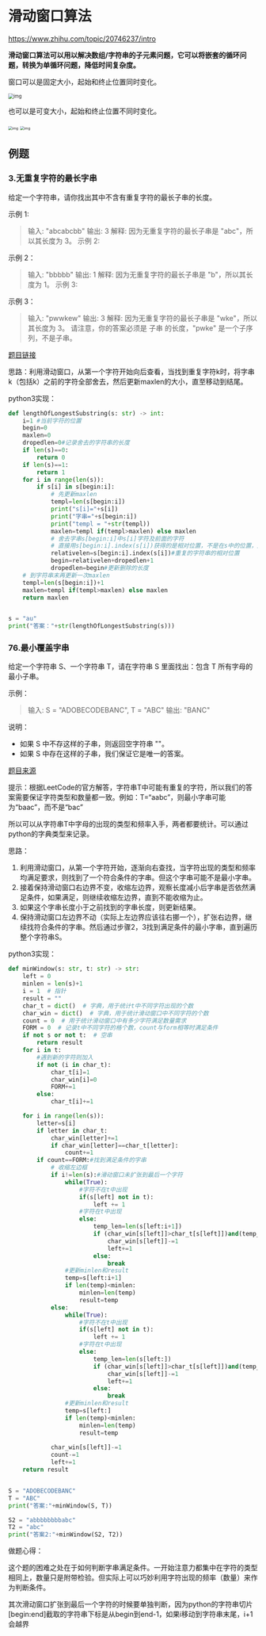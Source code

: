 # 滑动窗口算法

https://www.zhihu.com/topic/20746237/intro

**滑动窗口算法可以用以解决数组/字符串的子元素问题，它可以将嵌套的循环问题，转换为单循环问题，降低时间复杂度。**

窗口可以是固定大小，起始和终止位置同时变化。

<img src="leetCode%E5%88%B7%E9%A2%98%E7%AC%94%E8%AE%B0.assets/v2-98bc2f4a5ea853dd8cff43f252cbf519_b.jpg" alt="img" style="zoom: 67%;" />

也可以是可变大小，起始和终止位置不同时变化。

<img src="leetCode%E5%88%B7%E9%A2%98%E7%AC%94%E8%AE%B0.assets/v2-22e02b405c9c6787cd8bfbe8b3f657d0_b.jpg" alt="img" style="zoom:50%;" /> <img src="leetCode%E5%88%B7%E9%A2%98%E7%AC%94%E8%AE%B0.assets/v2-7fba9cef9da1e5652bd8f12c695fab26_b-1581518477288.jpg" alt="img" style="zoom:50%;" />

## 例题

### 3.无重复字符的最长字串

给定一个字符串，请你找出其中不含有重复字符的最长子串的长度。

示例 1:

> 输入: "abcabcbb"
> 输出: 3 
> 解释: 因为无重复字符的最长子串是 "abc"，所以其长度为 3。
> 示例 2:

示例 2：

> 输入: "bbbbb"
> 输出: 1
> 解释: 因为无重复字符的最长子串是 "b"，所以其长度为 1。
> 示例 3:

示例 3：

> 输入: "pwwkew"
> 输出: 3
> 解释: 因为无重复字符的最长子串是 "wke"，所以其长度为 3。
>      请注意，你的答案必须是 子串 的长度，"pwke" 是一个子序列，不是子串。

[题目链接](https://leetcode-cn.com/problems/longest-substring-without-repeating-characters)

思路：利用滑动窗口，从第一个字符开始向后查看，当找到重复字符k时，将字串k（包括k）之前的字符全部舍去，然后更新maxlen的大小，直至移动到结尾。

python3实现：

```python
def lengthOfLongestSubstring(s: str) -> int:
    i=1 #当前字符的位置
    begin=0
    maxlen=0
    dropedlen=0#记录舍去的字符串的长度
    if len(s)==0:
        return 0
    if len(s)==1:
        return 1
    for i in range(len(s)):
        if s[i] in s[begin:i]:
            # 先更新maxlen
            templ=len(s[begin:i])
            print("s[i]="+s[i])
            print("字串="+s[begin:i])
            print("templ = "+str(templ))
            maxlen=templ if(templ>maxlen) else maxlen
            # 舍去字串s[begin:i]中s[i]字符及前面的字符
            # 直接用s[begin:i].index(s[i])获得的是相对位置，不是在s中的位置，应该加上dropedlen
            relativelen=s[begin:i].index(s[i])#重复的字符串的相对位置
            begin=relativelen+dropedlen+1
            dropedlen=begin#更新删除的长度
    # 到字符串末再更新一次maxlen
    templ=len(s[begin:i])+1
    maxlen=templ if(templ>maxlen) else maxlen
    return maxlen


s = "au"
print("答案："+str(lengthOfLongestSubstring(s)))
```

### 76.最小覆盖字串

给定一个字符串 S、一个字符串 T，请在字符串 S 里面找出：包含 T 所有字母的最小子串。

示例：

> 输入: S = "ADOBECODEBANC", T = "ABC"
> 输出: "BANC"

说明：

- 如果 S 中不存这样的子串，则返回空字符串 ""。
- 如果 S 中存在这样的子串，我们保证它是唯一的答案。

[题目来源](https://leetcode-cn.com/problems/minimum-window-substring)

提示：根据LeetCode的官方解答，字符串T中可能有重复的字符，所以我们的答案需要保证字符类型和数量都一致。例如：T=“aabc”，则最小字串可能为“baac”，而不是“bac”

所以可以从字符串T中字母的出现的类型和频率入手，两者都要统计。可以通过python的字典类型来记录。

思路：

1. 利用滑动窗口，从第一个字符开始，逐渐向右查找，当字符出现的类型和频率均满足要求，则找到了一个符合条件的字串。但这个字串可能不是最小字串。
2. 接着保持滑动窗口右边界不变，收缩左边界，观察长度减小后字串是否依然满足条件，如果满足，则继续收缩左边界，直到不能收缩为止。
3. 如果这个字串长度小于之前找到的字串长度，则更新结果。
4. 保持滑动窗口左边界不动（实际上左边界应该往右挪一个），扩张右边界，继续找符合条件的字串。然后通过步骤2，3找到满足条件的最小字串，直到遍历整个字符串S。

python3实现：

```python
def minWindow(s: str, t: str) -> str:
    left = 0
    minlen = len(s)+1
    i = 1  # 指针
    result = ""
    char_t = dict()  # 字典，用于统计t中不同字符出现的个数
    char_win = dict()  # 字典，用于统计滑动窗口中不同字符的个数
    count = 0  # 用于统计滑动窗口中有多少字符满足数量需求
    FORM = 0  # 记录t中不同字符的格个数，count与form相等时满足条件
    if not s or not t:  # 空串
        return result
    for i in t:
        #遇到新的字符则加入
        if not (i in char_t):
            char_t[i]=1
            char_win[i]=0
            FORM+=1
        else:
            char_t[i]+=1

    for i in range(len(s)):
        letter=s[i]
        if letter in char_t:
            char_win[letter]+=1
            if char_win[letter]==char_t[letter]:
                count+=1
        if count==FORM:#找到满足条件的字串
            # 收缩左边框
            if i!=len(s):#滑动窗口未扩张到最后一个字符
                while(True):
                    #字符不在t中出现
                    if(s[left] not in t):
                        left += 1
                    #字符在t中出现
                    else:
                        temp_len=len(s[left:i+1])
                        if (char_win[s[left]]>char_t[s[left]])and(temp_len>len(t)):
                            char_win[s[left]]-=1
                            left+=1
                        else:
                            break
                #更新minlen和result
                temp=s[left:i+1]
                if len(temp)<minlen:
                    minlen=len(temp)
                    result=temp
            else:
                while(True):
                    #字符不在t中出现
                    if(s[left] not in t):
                        left += 1
                    #字符在t中出现
                    else:
                        temp_len=len(s[left:])
                        if (char_win[s[left]]>char_t[s[left]])and(temp_len>len(t)):
                            char_win[s[left]]-=1
                            left+=1
                        else:
                            break
                #更新minlen和result
                temp=s[left:]
                if len(temp)<minlen:
                    minlen=len(temp)
                    result=temp
        
            char_win[s[left]]-=1
            count-=1
            left+=1
    return result


S = "ADOBECODEBANC"
T = "ABC"
print("答案:"+minWindow(S, T))

S2 = "abbbbbbbbabc"
T2 = "abc"
print("答案2:"+minWindow(S2, T2))
```

做题心得：

这个题的困难之处在于如何判断字串满足条件。一开始注意力都集中在字符的类型相同上，数量只是附带检验。但实际上可以巧妙利用字符出现的频率（数量）来作为判断条件。

其次滑动窗口扩张到最后一个字符的时候要单独判断，因为python的字符串切片[begin:end]截取的字符串下标是从begin到end-1，如果i移动到字符串末尾，i+1会越界

